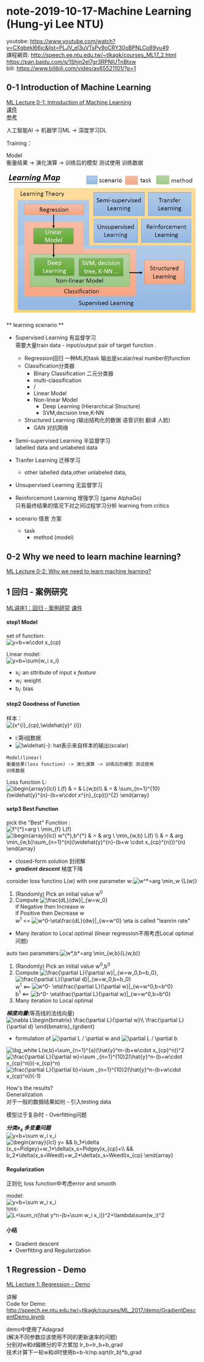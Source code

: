 # note-2019-10-17-Machine Learning (Hung-yi Lee NTU)

youtobe: https://www.youtube.com/watch?v=CXgbekl66jc&list=PLJV_el3uVTsPy9oCRY30oBPNLCo89yu49  
課程網頁: http://speech.ee.ntu.edu.tw/~tlkagk/courses_ML17_2.html  
https://pan.baidu.com/s/1Shjn2el7gr3RPNlUTnBtxw  
bili: https://www.bilibili.com/video/av65521101/?p=1  

## 0-1 Introduction of Machine Learning
[ML Lecture 0-1: Introduction of Machine Learning](https://youtu.be/CXgbekl66jc)  
[课件](http://speech.ee.ntu.edu.tw/~tlkagk/courses/ML_2017_2/Lecture/introduction.pdf)  
[参考](http://speech.ee.ntu.edu.tw/~tlkagk/courses/ML_2017_2/Lecture/policy.pdf)  

人工智能AI -> 机器学习ML -> 深度学习DL

Training：

Model  
衡量结果 -> 演化演算 -> 训练后的模型 测试使用
训练数据  

![LearningMap](img/LearningMap.jpg)

** learning scenario **

- Supervised Learning 有监督学习  
  需要大量train data - input/output pair of target function
  .
  - Regression回归 一种ML的task 输出是scalar/real number的function
  - Classification分类器 
    - Binary Classification 二元分类器
    - multi-classification
    - /
    - Linear Model
    - Non-linear Model
      - Deep Learning (Hierarchical Structure)
      - SVM,decision tree,K-NN
  - Structured Learning (输出结构化的数据 语音识别 翻译 人脸)
    - GAN 对抗网络
- Semi-supervised Learning 半监督学习  
  labelled data and unlabeled data
- Tranfer Learning 迁移学习
  - other labelled data,other unlabeled data,
- Unsupervised Learning 无监督学习
- Reinforcemont Learning 增强学习 (game AlphaGo)  
  只有最终结果的情况下对之间过程学习分析
  learning from critics

- scenario 情景 方案
  - task
    - method (model)

## 0-2 Why we need to learn machine learning?
[ML Lecture 0-2: Why we need to learn machine learning?](https://youtu.be/On1N8u1z2Ng)

## 1 回归 - 案例研究
[ML讲座1：回归 - 案例研究](https://youtu.be/fegAeph9UaA)
[课件](http://speech.ee.ntu.edu.tw/~tlkagk/courses/ML_2017/Lecture/Regression.pdf)

<!-- https://www.codecogs.com/latex/eqneditor.php -->
<!-- escape('').replace(/\+/g, '&plus;'); -->

#### step1 Model

set of function:  
<img src="https://latex.codecogs.com/gif.latex?\bg_white&space;y=b&plus;w\cdot&space;x_{cp}" title="y=b+w\cdot x_{cp}" />

Linear model:  
<img src="https://latex.codecogs.com/gif.latex?\bg_white&space;y=b&plus;\sum{w_i&space;x_i}" title="y=b+\sum{w_i x_i}" />

- x<sub>i</sub>: an sttribute of input x *feature*
- w<sub>i</sub>: weight
- b<sub>i</sub>: bias

#### step2 Goodness of Function

样本：  
<img src="https://latex.codecogs.com/gif.latex?\bg_white&space;(x^{i}_{cp},\widehat{y}^&space;{i})" title="(x^{i}_{cp},\widehat{y}^ {i})" />

- i:第i组数据
- ![\widehat{-}](https://latex.codecogs.com/gif.latex?\bg_white&space;\widehat{-}): hat表示来自样本的输出(scalar)

```
Model(linear)
衡量结果(loss function) -> 演化演算 -> 训练后的模型 测试使用
训练数据

```

Loss function L:  
<img src="https://latex.codecogs.com/gif.latex?\bg_white&space;\begin{array}{lcl}&space;L(f)&space;&&space;=&space;&&space;L(w,b)\\&space;&&space;=&space;&&space;\sum_{n=1}^{10}(\widehat{y}^{n}-(b&plus;w\cdot&space;x^{n}_{cp}))^{2}&space;\end{array}" title="\begin{array}{lcl} L(f) & = & L(w,b)\\ & = & \sum_{n=1}^{10}(\widehat{y}^{n}-(b+w\cdot x^{n}_{cp}))^{2} \end{array}" />

#### setp3 Best Function

pick the "Best" Function :  
<img src="https://latex.codecogs.com/gif.latex?\bg_white&space;f^{*}=arg&space;\&space;\min_{f}&space;L(f)" title="f^{*}=arg \ \min_{f} L(f)" />  
<img src="https://latex.codecogs.com/gif.latex?\bg_white&space;\begin{array}{lcl}&space;w^{*},b^{*}&space;&&space;=&space;&&space;arg&space;\&space;\min_{w,b}&space;L(f)&space;\\&space;&&space;=&space;&&space;arg&space;\min_{w,b}\sum_{n=1}^{n}(\widehat{y}^{n}-(b&plus;w&space;\cdot&space;x_{cp}^{n}))^{n}&space;\end{array}" title="\begin{array}{lcl} w^{*},b^{*} & = & arg \ \min_{w,b} L(f) \\ & = & arg \min_{w,b}\sum_{n=1}^{n}(\widehat{y}^{n}-(b+w \cdot x_{cp}^{n}))^{n} \end{array}" />

- closed-form solution 封闭解
- ***gradient descent*** 梯度下降

consider loss functino L(w) with one parameter w:<img src="https://latex.codecogs.com/gif.latex?\bg_white&space;w^*=arg&space;\min_w&space;{L(w)}" title="w^*=arg \min_w {L(w)}" />

1. (Randomly) Pick an initial value w<sup>0</sup>
2. Compute <img src="https://latex.codecogs.com/gif.latex?\bg_white&space;\frac{dL}{dw}|_{w=w_0}" title="\frac{dL}{dw}|_{w=w_0}" />  
  if Negative then Increase w  
  if Positive then Decrease w  
  w<sup>1</sup> &lt;= <img src="https://latex.codecogs.com/gif.latex?\bg_white&space;w^0-\eta\frac{dL}{dw}|_{w=w^0}" title="w^0-\eta\frac{dL}{dw}|_{w=w^0}" /> \eta is called "leanrin rate"
- Many iteration to Local optimal (linear regression不用考虑Local optimal问题)

auto two parameters:<img src="https://latex.codecogs.com/gif.latex?\bg_white&space;w*,b*=arg&space;\min_{w,b}{L(w,b)}" title="w*,b*=arg \min_{w,b}{L(w,b)}" />  
1. (Randomly) Pick an initial value w<sup>0</sup>,b<sup>0</sup>
2. Compute <img src="https://latex.codecogs.com/gif.latex?\bg_white&space;\frac{\partial&space;L}{\partial&space;w}|_{w=w_0,b=b_0}" title="\frac{\partial L}{\partial w}|_{w=w_0,b=b_0}" />,<img src="https://latex.codecogs.com/gif.latex?\bg_white&space;\frac{\partial&space;L}{\partial&space;d}|_{w=w_0,b=b_0}" title="\frac{\partial L}{\partial d}|_{w=w_0,b=b_0}" />  
  w<sup>1</sup> &lt;== <img src="https://latex.codecogs.com/gif.latex?\bg_white&space;w^0-&space;\eta\frac{\partial&space;L}{\partial&space;w}|_{w=w^0,b=b^0}" title="w^0- \eta\frac{\partial L}{\partial w}|_{w=w^0,b=b^0}" />  
  b<sup>1</sup> &lt;== <img src="https://latex.codecogs.com/gif.latex?\bg_white&space;b^0-&space;\eta\frac{\partial&space;L}{\partial&space;w}|_{w=w^0,b=b^0}" title="b^0- \eta\frac{\partial L}{\partial w}|_{w=w^0,b=b^0}" />
3. Many iteration to Local optimal

***梯度向量***(等高线的法线向量) <img src="https://latex.codecogs.com/gif.latex?\bg_white&space;\nabla&space;L\begin{bmatrix}&space;\frac{\partial&space;L}{\partial&space;w}\\&space;\frac{\partial&space;L}{\partial&space;d}&space;\end{bmatrix}_{grdient}" title="\nabla L\begin{bmatrix} \frac{\partial L}{\partial w}\\ \frac{\partial L}{\partial d} \end{bmatrix}_{grdient}" />

- formulation of <img src="https://latex.codecogs.com/gif.latex?\bg_white&space;\partial&space;L&space;/&space;\partial&space;w" title="\partial L / \partial w" /> and <img src="https://latex.codecogs.com/gif.latex?\bg_white&space;\partial&space;L&space;/&space;\partial&space;b" title="\partial L / \partial b" />

<img src="https://latex.codecogs.com/gif.image?\dpi{110}&space;\bg_white&space;L(w,b)=\sum_{n=1}^{a}(\hat{y}^m-(b&plus;w\cdot&space;x_{cp}^n))^2" title="\bg_white L(w,b)=\sum_{n=1}^{a}(\hat{y}^m-(b+w\cdot x_{cp}^n))^2" />

<img src="https://latex.codecogs.com/gif.latex?\bg_white&space;\frac{\partial&space;L}{\partial&space;w}=\sum&space;_{n=1}^{10}2(\hat{y}^n-(b&plus;w\cdot&space;x_{cp}^n))(-x_{cp}^n)" title="\frac{\partial L}{\partial w}=\sum _{n=1}^{10}2(\hat{y}^n-(b+w\cdot x_{cp}^n))(-x_{cp}^n)" />

<img src="https://latex.codecogs.com/gif.latex?\bg_white&space;\frac{\partial&space;L}{\partial&space;b}=\sum&space;_{n=1}^{10}2(\hat{y}^n-(b&plus;w\cdot&space;x_{cp}^n))(-1)" title="\frac{\partial L}{\partial b}=\sum _{n=1}^{10}2(\hat{y}^n-(b+w\cdot x_{cp}^n))(-1)" />

How's the results?  
Generalization  
对于一般的数据结果如何  - 引入testing data

模型过于复杂时 - Overfitting问题

***分类x<sub>s</sub> 多变量问题***  
<img src="https://latex.codecogs.com/gif.latex?\bg_white&space;y=b&plus;\sum&space;w_i&space;x_i" title="y=b+\sum w_i x_i" />  
<img src="https://latex.codecogs.com/gif.latex?\bg_white&space;\begin{array}{lcl}&space;y=&space;&&&space;b_1*\delta&space;(x_s=Pidgey)&plus;w_1*\delta(x_s=Pidgey)x_{cp}&plus;\\&space;&&&space;b_2*\delta(x_s=Weedl)&plus;w_2*\delta(x_s=Weedl)x_{cp}&space;\end{array}" title="\begin{array}{lcl} y= && b_1*\delta (x_s=Pidgey)+w_1*\delta(x_s=Pidgey)x_{cp}+\\ && b_2*\delta(x_s=Weedl)+w_2*\delta(x_s=Weedl)x_{cp} \end{array}" />

#### Regularization
正则化
loss function中考虑error and smooth

model:  
<img src="https://latex.codecogs.com/gif.latex?\bg_white&space;y=b&plus;\sum&space;w_i&space;x_i" title="y=b+\sum w_i x_i" />  
loss:  
<img src="https://latex.codecogs.com/gif.latex?\bg_white&space;L=\sum_n(\hat&space;y^n-(b&plus;\sum&space;w_i&space;x_i))^2&plus;\lambda\sum(w_i)^2" title="L=\sum_n(\hat y^n-(b+\sum w_i x_i))^2+\lambda\sum(w_i)^2" />

#### 小结
- Gradient descent
- Overfitting and Regularization

## 1 Regression - Demo
[ML Lecture 1: Regression - Demo](https://www.youtube.com/watch?v=1UqCjFQiiy0&list=PLJV_el3uVTsPy9oCRY30oBPNLCo89yu49&index=4)

讲解  
Code for Demo: http://speech.ee.ntu.edu.tw/~tlkagk/courses/ML_2017/demo/GradientDescentDemo.ipynb

demo中使用了Adagrad  
(解决不同参数应该使用不同的更新速率的问题)  
分别对w和d偏微分的平方累加 Ir_b=Ir_b+b_grad  
技术计算下一轮w和d时使用b=b-Ir/np.sqrt(Ir_b)*b_grad